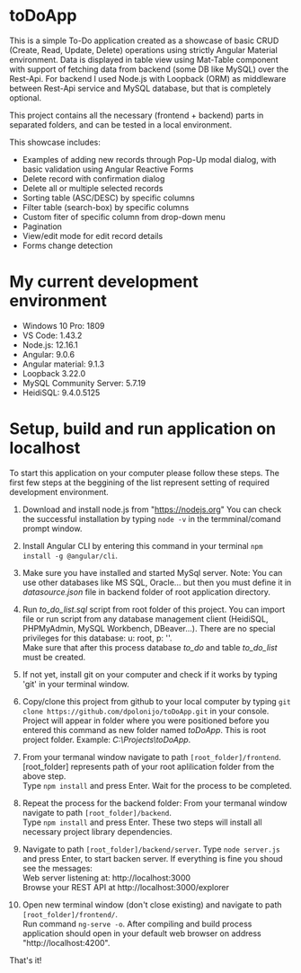 # toDoApp

This is a simple To-Do application created as a showcase of basic CRUD (Create, Read, Update, Delete) operations using strictly Angular Material environment.
Data is displayed in table view using Mat-Table component with support of fetching data from backend (some DB like MySQL) over the Rest-Api.
For backend I used Node.js with Loopback (ORM) as middleware between Rest-Api service and MySQL database, but that is completely optional.  

This project contains all the necessary (frontend + backend) parts in separated folders, and can be tested in a local environment.

This showcase includes: 
<ul>
	<li>Examples of adding new records through Pop-Up modal dialog, with basic validation using Angular Reactive Forms</li>
	<li>Delete record with confirmation dialog</li>
	<li>Delete all or multiple selected records</li>
	<li>Sorting table (ASC/DESC) by specific columns</li>
	<li>Filter table (search-box) by specific columns</li>
	<li>Custom fiter of specific column from drop-down menu</li>
	<li>Pagination</li>
	<li>View/edit mode for edit record details</li>
	<li>Forms change detection</li>
</ul>

# My current development environment

<ul>
    <li>Windows 10 Pro: 1809</li>
    <li>VS Code: 1.43.2</li>
    <li>Node.js: 12.16.1</li>
    <li>Angular: 9.0.6</li>
    <li>Angular material: 9.1.3</li>
    <li>Loopback 3.22.0</li>
    <li>MySQL Community Server: 5.7.19</li>
    <li>HeidiSQL: 9.4.0.5125</li>
</ul>

# Setup, build and run application on localhost

To start this application on your computer please follow these steps.
The first few steps at the beggining of the list represent setting of required development environment. 

1. Download and install node.js from "https://nodejs.org"
   You can check the successful installation by typing `node -v` in the termminal/comand prompt window.

2. Install Angular CLI by entering this command in your terminal `npm install -g @angular/cli`.

3. Make sure you have installed and started MySql server. Note: You can use other databases like MS SQL, Oracle... but then you must define it in *datasource.json* file in backend folder of root application directory.  

4. Run *to_do_list.sql* script from root folder of this project. You can import file or run script from any database management client (HeidiSQL, PHPMyAdmin, MySQL Workbench, DBeaver...). There are no special privileges for this database: u: root, p: ''.</br>
   Make sure that after this process database *to_do* and table *to_do_list* must be created.

5. If not yet, install git on your computer and check if it works by typing 'git' in your terminal window.

6. Copy/clone this project from github to your local computer by typing `git clone https://github.com/dpolonijo/toDoApp.git` in your console.
   Project will appear in folder where you were positioned before you entered this command as new folder named *toDoApp*. This is root project folder.
   Example: *C:\Projects\toDoApp*.

7. From your termanal window navigate to path `[root_folder]/frontend`. [root_folder] represents path of your root aplilication folder from the above step. </br>
   Type `npm install` and press Enter. Wait for the process to be completed.

8. Repeat the process for the backend folder: From your termanal window navigate to path `[root_folder]/backend`. </br>Type `npm install` and press Enter. These two steps will install all necessary project library dependencies.

9. Navigate to path `[root_folder]/backend/server`. Type `node server.js` and press Enter, to start backen server. 
    If everything is fine you shoud see the messages:</br>
	Web server listening at: http://localhost:3000</br>
	Browse your REST API at http://localhost:3000/explorer

10. Open new terminal window (don't close existing) and navigate to path `[root_folder]/frontend/`. </br> Run command `ng-serve -o`. 
	After compiling and build process application should open in your default web browser on address "http://localhost:4200".


That's it!


